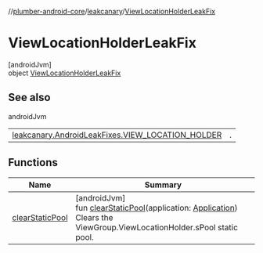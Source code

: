 //[plumber-android-core](../../../index.md)/[leakcanary](../index.md)/[ViewLocationHolderLeakFix](index.md)

# ViewLocationHolderLeakFix

[androidJvm]\
object [ViewLocationHolderLeakFix](index.md)

## See also

androidJvm

| | |
|---|---|
| [leakcanary.AndroidLeakFixes.VIEW_LOCATION_HOLDER](../-android-leak-fixes/-v-i-e-w_-l-o-c-a-t-i-o-n_-h-o-l-d-e-r/index.md) | . |

## Functions

| Name | Summary |
|---|---|
| [clearStaticPool](clear-static-pool.md) | [androidJvm]<br>fun [clearStaticPool](clear-static-pool.md)(application: [Application](https://developer.android.com/reference/kotlin/android/app/Application.html))<br>Clears the ViewGroup.ViewLocationHolder.sPool static pool. |
